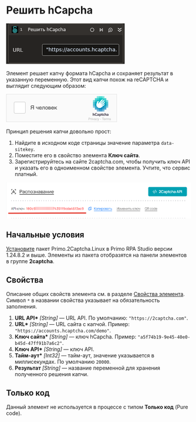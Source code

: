 # Решить hCapcha

![](<../../../../.gitbook/assets1/linux-items-extra/hcapcha.png>)

Элемент решает капчу формата hCapcha и сохраняет результат в указанную переменную. Этот вид капчи похож на reCAPTCHA и выглядит следующим образом:

![](<../../../../.gitbook/assets/image (801).png>)

Принцип решения капчи довольно прост:

1. Найдите в исходном коде страницы значение параметра `data-sitekey`.
2. Поместите его в свойство элемента **Ключ сайта**.
3. Зарегистрируйтесь на сайте 2captcha.com, чтобы получить ключ API и указать его в одноименном свойстве элемента. Учтите, что сервис платный.

![](<../../../../.gitbook/assets1/linux-items-extra/2captcha-api-key.png>)


## Начальные условия

[Установите](https://docs.primo-rpa.ru/primo-rpa/primo-rpa-studio-linux/projects/manage-dependencies#menedzher-zavisimostei) пакет Primo.2Captcha.Linux в Primo RPA Studio версии 1.24.8.2 и выше. Элементы из пакета отобразятся на панели элементов в группе **2captcha**.


## Свойства
Описание общих свойств элемента см. в разделе [Свойства элемента](https://docs.primo-rpa.ru/primo-rpa/primo-studio/process/elements#svoistva-elementa).\
Символ `*` в названии свойства указывает на обязательность заполнения.

1. **URL API\*** *[String]* — URL API. По умолчанию: `"https://2captcha.com"`.
1. **URL\*** *[String]* — URL сайта с капчой. Пример: `"https://accounts.hcaptcha.com/demo"`.
1. **Ключ сайта\*** *[String]* — ключ hCapcha. Пример: `"a5f74b19-9e45-40e0-b45d-47ff91b7a6c2"`.  
1. **Ключ API\*** *[String]* — ключ API. 
1. **Тайм-аут\*** *[Int32]* — тайм-аут, значение указывается в миллисекундах. По умолчанию `20000`.
1. **Результат** *[String]* — название переменной для хранения полученного решения капчи.

## Только код

Данный элемент не используется в процессе с типом **Только код** (Pure code).






